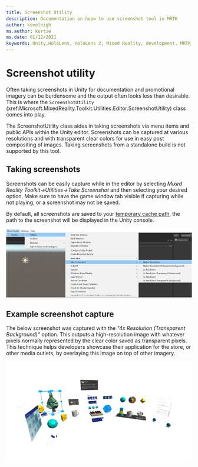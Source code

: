 ```yaml
---
title: Screenshot Utility
description: Documentation on hopw to use screenshot tool in MRTK
author: keveleigh
ms.author: kurtie
ms.date: 01/12/2021
keywords: Unity,HoloLens, HoloLens 2, Mixed Reality, development, MRTK,
---
```


# Screenshot utility

Often taking screenshots in Unity for documentation and promotional imagery can be burdensome and the output often looks less than desirable. This is where the `ScreenshotUtility` (xref:Microsoft.MixedReality.Toolkit.Utilities.Editor.ScreenshotUtility) class comes into play.

The ScreenshotUtility class aides in taking screenshots via menu items and public APIs within the Unity editor. Screenshots can be captured at various resolutions and with transparent clear colors for use in easy post compositing of images. Taking screenshots from a standalone build is not supported by this tool.

## Taking screenshots

Screenshots can be easily capture while in the editor by selecting *Mixed Reality Toolkit->Utilities->Take Screenshot* and then selecting your desired option. Make sure to have the game window tab visible if capturing while not playing, or a screenshot may not be saved.

By default, all screenshots are saved to your [temporary cache path](https://docs.unity3d.com/ScriptReference/Application-temporaryCachePath.html), the path to the screenshot will be displayed in the Unity console.

![Screenshot utility menu item](../images/screenshot-utility/MRTK_ScreenshotUtility_Menu_Item.png)

## Example screenshot capture

The below screenshot was captured with the *"4x Resolution (Transparent Background)"* option. This outputs a high-resolution image with whatever pixels normally represented by the clear color saved as transparent pixels. This technique helps developers showcase their application for the store, or other media outlets, by overlaying this image on top of other imagery.

![Screenshot utility capture example](../images/screenshot-utility/MRTK_ScreenshotUtility_Example_Capture.png)
